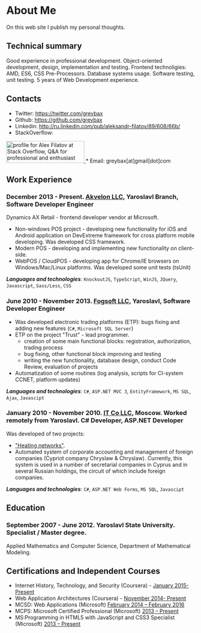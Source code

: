 # About Me

On this web site I publish my personal thoughts.

## Technical  summary

Good experience in professional development. Object-oriented development, design, implementation and testing. Frontend technoligies: AMD, ES6, CSS Pre-Processors. Database systems usage. Software testing, unit testing. 5 years of Web Development experience.

## Contacts

* Twitter: https://twitter.com/greybax
* Github: https://github.com/greybax
* Linkedin: http://ru.linkedin.com/pub/aleksandr-filatov/89/608/66b/
* StackOverflow: <a href="http://stackoverflow.com/users/2173016/alex-filatov" target="_blank">
<img src="http://stackoverflow.com/users/flair/2173016.png?theme=clean" width="208" height="58" alt="profile for Alex Filatov at Stack Overflow, Q&amp;A for professional and enthusiast programmers" title="profile for Alex Filatov at Stack Overflow, Q&amp;A for professional and enthusiast programmers">
</a>
* Email: greybax[at]gmail[dot]com

## Work Experience
### December 2013 - Present. [Akvelon LLC](http://akvelon.com/), Yaroslavl Branch, Software Developer Engineer

Dynamics AX Retail - frontend developer vendor at Microsoft.

* Non-windows POS project - developing new functionality for iOS and Android application on DevExtreme framework for cross platform mobile developing. Was developed CSS framework.
* Modern POS - developing and implementing new functionality on client-side.
* WebPOS / CloudPOS - developing app for Chrome/IE browsers on Windows/Mac/Linux platforms. Was developed some unit tests (tsUnit)

***Languages and technologies***: ```KnockoutJS```, ```TypeScript```, ```WinJS```,  ```JQuery```, ```Javascript```, ```Sass/Less```, ```CSS```

### June 2010 - November 2013. [Fogsoft LLC](http://fogsoft.ru/), Yaroslavl, Software Developer Engineer

- Was developed electronic trading platforms (ETP): bugs fixing and adding new features (```C#```, ```Microsoft SQL Server```)
- ETP on the project "Trust" - lead programmer.
    - creation of some main functional blocks: registration, authorization, trading process
    - bug fixing, other functional block improving and testing
    - writing the new functionality, database design, conduct Code Review, evaluation of projects
- Automatization of some routines (log analysis, scripts for CI-system CCNET, platform updates)

***Languages and technologies***: ```C#```, ```ASP.NET MVC 3```, ```EntityFramework```, ```MS SQL```, ```Ajax```, ```Javascipt```

### January 2010 - November 2010. [IT Co LLC](http://www.it-co.ru/), Moscow. Worked remotely from Yaroslavl. C# Developer, ASP.NET Developer

Was developed of two projects:

* ["Heating networks"](http://it-co.ru/sp_heat_networks.php). 
* Automated system of corporate accounting and management of foreign companies (Cypriot company Chryslaw & Chryslaw). Currently, this system is used in a number of secretarial companies in Cyprus and in several Russian holdings, the circuit of which include foreign companies.

***Languages and technologies***: ```C#```, ```ASP.NET Web Forms```, ```MS SQL```, ```Javascipt```

## Education
### September 2007 - June 2012. Yaroslavl State University. Specialist / Master degree.

Applied Mathematics and Computer Science, Department of Mathematical Modeling.

## Certifications and Independent Courses
* Internet History, Technology, and Security (Coursera) - [January 2015- Present](https://www.dropbox.com/s/jwpis674jzvrx8w/Coursera%20insidetheinternet%202015.pdf?dl=0)
* Web Application Architectures (Coursera) - [November 2014- Present](https://www.dropbox.com/s/t387pkj0ec5u134/Coursera%20webapplications%202014.pdf?dl=0)
* MCSD: Web Applications (Microsoft) [February 2014 – February 2016](https://dl.dropboxusercontent.com/u/67785407/Certifications/Microsoft/Certificate_mscd_web_apps.pdf)
* MCPS: Microsoft Certified Professional (Microsoft) [2013 – Present](https://dl.dropboxusercontent.com/u/67785407/Certifications/Microsoft/Certificate_mcp.pdf)
* MS:Programming in HTML5 with JavaScript and CSS3 Specialist (Microsoft) [2013 – Present](https://dl.dropboxusercontent.com/u/67785407/Certifications/Microsoft/Certificate_mscd_web_apps.pdf)